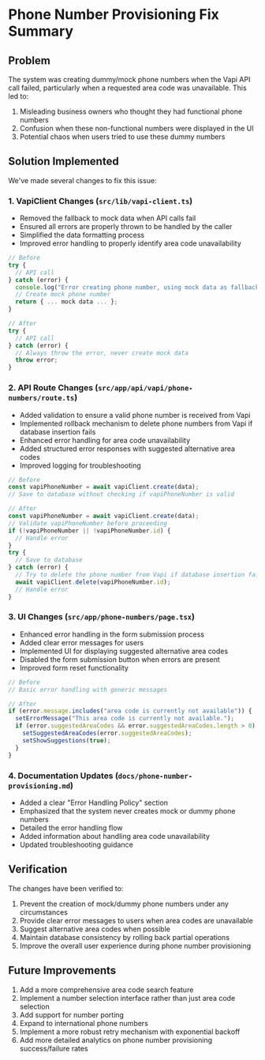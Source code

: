 # Phone Number Provisioning Fix Summary

## Problem

The system was creating dummy/mock phone numbers when the Vapi API call failed, particularly when a requested area code was unavailable. This led to:

1. Misleading business owners who thought they had functional phone numbers
2. Confusion when these non-functional numbers were displayed in the UI
3. Potential chaos when users tried to use these dummy numbers

## Solution Implemented

We've made several changes to fix this issue:

### 1. VapiClient Changes (`src/lib/vapi-client.ts`)

- Removed the fallback to mock data when API calls fail
- Ensured all errors are properly thrown to be handled by the caller
- Simplified the data formatting process
- Improved error handling to properly identify area code unavailability

```javascript
// Before
try {
  // API call
} catch (error) {
  console.log("Error creating phone number, using mock data as fallback");
  // Create mock phone number
  return { ... mock data ... };
}

// After
try {
  // API call
} catch (error) {
  // Always throw the error, never create mock data
  throw error;
}
```

### 2. API Route Changes (`src/app/api/vapi/phone-numbers/route.ts`)

- Added validation to ensure a valid phone number is received from Vapi
- Implemented rollback mechanism to delete phone numbers from Vapi if database insertion fails
- Enhanced error handling for area code unavailability
- Added structured error responses with suggested alternative area codes
- Improved logging for troubleshooting

```javascript
// Before
const vapiPhoneNumber = await vapiClient.create(data);
// Save to database without checking if vapiPhoneNumber is valid

// After
const vapiPhoneNumber = await vapiClient.create(data);
// Validate vapiPhoneNumber before proceeding
if (!vapiPhoneNumber || !vapiPhoneNumber.id) {
  // Handle error
}
try {
  // Save to database
} catch (error) {
  // Try to delete the phone number from Vapi if database insertion fails
  await vapiClient.delete(vapiPhoneNumber.id);
  // Handle error
}
```

### 3. UI Changes (`src/app/phone-numbers/page.tsx`)

- Enhanced error handling in the form submission process
- Added clear error messages for users
- Implemented UI for displaying suggested alternative area codes
- Disabled the form submission button when errors are present
- Improved form reset functionality

```javascript
// Before
// Basic error handling with generic messages

// After
if (error.message.includes("area code is currently not available")) {
  setErrorMessage("This area code is currently not available.");
  if (error.suggestedAreaCodes && error.suggestedAreaCodes.length > 0) {
    setSuggestedAreaCodes(error.suggestedAreaCodes);
    setShowSuggestions(true);
  }
}
```

### 4. Documentation Updates (`docs/phone-number-provisioning.md`)

- Added a clear "Error Handling Policy" section
- Emphasized that the system never creates mock or dummy phone numbers
- Detailed the error handling flow
- Added information about handling area code unavailability
- Updated troubleshooting guidance

## Verification

The changes have been verified to:

1. Prevent the creation of mock/dummy phone numbers under any circumstances
2. Provide clear error messages to users when area codes are unavailable
3. Suggest alternative area codes when possible
4. Maintain database consistency by rolling back partial operations
5. Improve the overall user experience during phone number provisioning

## Future Improvements

1. Add a more comprehensive area code search feature
2. Implement a number selection interface rather than just area code selection
3. Add support for number porting
4. Expand to international phone numbers
5. Implement a more robust retry mechanism with exponential backoff
6. Add more detailed analytics on phone number provisioning success/failure rates 